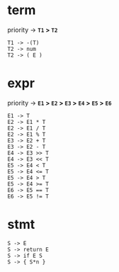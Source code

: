 # term

priority -> **`T1` > `T2`**

```
T1 -> -(T)
T2 -> num
T2 -> ( E )

```

# expr

priority -> **`E1` > `E2` > `E3` > `E4` > `E5` > `E6`**

```
E1 -> T
E2 -> E1 * T
E2 -> E1 / T
E2 -> E1 % T
E3 -> E2 + T
E3 -> E2 - T
E4 -> E3 >> T
E4 -> E3 << T
E5 -> E4 < T
E5 -> E4 <= T
E5 -> E4 > T
E5 -> E4 >= T
E6 -> E5 == T
E6 -> E5 != T
```

# stmt

```
S -> E
S -> return E
S -> if E S
S -> { S*n }
```
